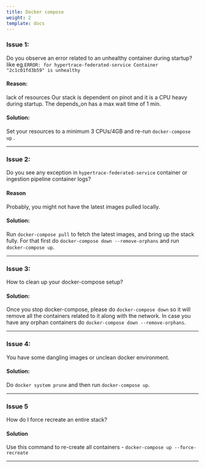```yaml
---
title: Docker compose
weight: 2
template: docs
---
```


### Issue 1: 
Do you observe an error related to an unhealthy container during startup?
like eg.`ERROR: for hypertrace-federated-service Container "2c1c01fd3b59" is unhealthy`
#### Reason: 
lack of resources
Our stack is dependent on pinot and it is a CPU heavy during startup. The depends_on has a max wait time of 1 min.
#### Solution:
Set your resources to a minimum 3 CPUs/4GB and re-run `docker-compose up` .

<hr />

### Issue 2:
Do you see any exception in `hypertrace-federated-service` container or ingestion pipeline container logs?
#### Reason
Probably, you might not have the latest images pulled locally.
####  Solution:
Run `docker-compose pull` to fetch the latest images, and bring up the stack fully. For that first do `docker-compose down --remove-orphans` and run `docker-compose up`.

<hr />

### Issue 3:
How to clean up your docker-compose setup?
#### Solution:
Once you stop docker-compose, please do `docker-compose down` so it will remove all the containers related to it along with the network. In case you have any orphan containers do `docker-compose down --remove-orphans`. 

<hr />

### Issue 4:
You have some dangling images or unclean docker environment. 
#### Solution:
Do `docker system prune` and then run `docker-compose up`.

<hr />

### Issue 5
How do I force recreate an entire stack?
#### Solution
Use this command to re-create all containers - `docker-compose up --force-recreate`

<hr />